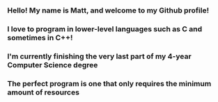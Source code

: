 ### Hello! My name is Matt, and welcome to my Github profile!
### I love to program in lower-level languages such as C and sometimes in C++!
### I'm currently finishing the very last part of my 4-year Computer Science degree

### The perfect program is one that only requires the minimum amount of resources


<!--
**purpasmart96/purpasmart96** is a ✨ _special_ ✨ repository because its `README.md` (this file) appears on your GitHub profile.

Here are some ideas to get you started:

- 🔭 I’m currently working on ...
- 🌱 I’m currently learning ...
- 👯 I’m looking to collaborate on ...
- 🤔 I’m looking for help with ...
- 💬 Ask me about ...
- 📫 How to reach me: ...
- ⚡ Fun fact: ...
-->
